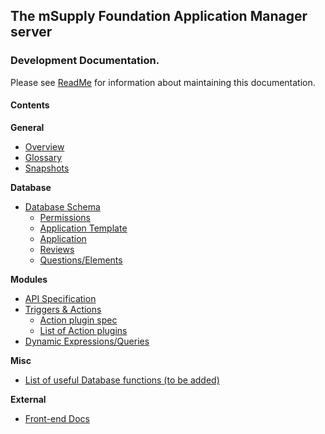 ## **The mSupply Foundation Application Manager** server

### Development Documentation.

Please see [ReadMe](__README.md) for information about maintaining this documentation.

#### Contents

**General**

- [Overview](Overview.md)
- [Glossary](Glossary.md)
- [Snapshots](Snapshots.md)

**Database**

- [Database Schema](Database-Schema.md)
  - [Permissions](Database-Schema-Permission.md)
  - [Application Template](Database-Schema-Template.md)
  - [Application](Database-Schema-Application.md)
  - [Reviews](Database-Schema-Reviews.md)
  - [Questions/Elements](Elements-Questions.md)

**Modules**

- [API Specification](API.md)
- [Triggers & Actions](Triggers-and-Actions.md)
  - [Action plugin spec](Action-plugin-specification.md)
  - [List of Action plugins](List-of-Action-plugins.md)
- [Dynamic Expressions/Queries](Query-Syntax.md)

**Misc**

- [List of useful Database functions (to be added)](Funcions.md)

**External**

- [Front-end Docs](https://github.com/openmsupply/application-manager-web-app/wiki)

